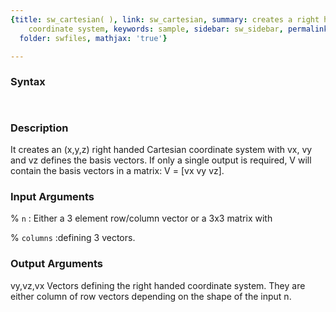 ```yaml
---
{title: sw_cartesian( ), link: sw_cartesian, summary: creates a right handed Cartesian
    coordinate system, keywords: sample, sidebar: sw_sidebar, permalink: sw_cartesian.html,
  folder: swfiles, mathjax: 'true'}

---
```


### Syntax

` `

### Description

 
It creates an (x,y,z) right handed Cartesian coordinate system with vx,
vy and vz defines the basis vectors. If only a single output is required,
V will contain the basis vectors in a matrix: V = [vx vy vz].
 

### Input Arguments

% `n`
:  Either a 3 element row/column vector or a 3x3 matrix with

% `columns`
:defining 3 vectors.

### Output Arguments

vy,vz,vx  Vectors defining the right handed coordinate system. They are
either column of row vectors depending on the shape of the
input n.

